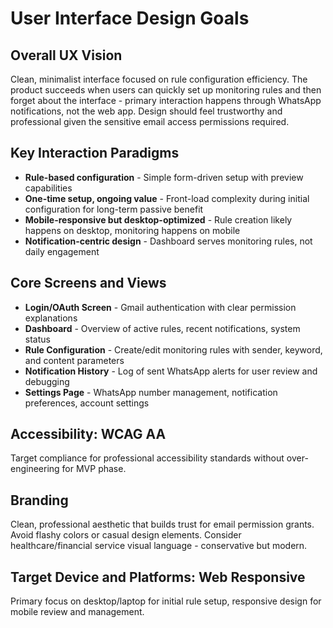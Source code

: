 # User Interface Design Goals

## Overall UX Vision
Clean, minimalist interface focused on rule configuration efficiency. The product succeeds when users can quickly set up monitoring rules and then forget about the interface - primary interaction happens through WhatsApp notifications, not the web app. Design should feel trustworthy and professional given the sensitive email access permissions required.

## Key Interaction Paradigms  
- **Rule-based configuration** - Simple form-driven setup with preview capabilities
- **One-time setup, ongoing value** - Front-load complexity during initial configuration for long-term passive benefit
- **Mobile-responsive but desktop-optimized** - Rule creation likely happens on desktop, monitoring happens on mobile
- **Notification-centric design** - Dashboard serves monitoring rules, not daily engagement

## Core Screens and Views
- **Login/OAuth Screen** - Gmail authentication with clear permission explanations
- **Dashboard** - Overview of active rules, recent notifications, system status
- **Rule Configuration** - Create/edit monitoring rules with sender, keyword, and content parameters
- **Notification History** - Log of sent WhatsApp alerts for user review and debugging
- **Settings Page** - WhatsApp number management, notification preferences, account settings

## Accessibility: WCAG AA
Target compliance for professional accessibility standards without over-engineering for MVP phase.

## Branding
Clean, professional aesthetic that builds trust for email permission grants. Avoid flashy colors or casual design elements. Consider healthcare/financial service visual language - conservative but modern.

## Target Device and Platforms: Web Responsive
Primary focus on desktop/laptop for initial rule setup, responsive design for mobile review and management.
